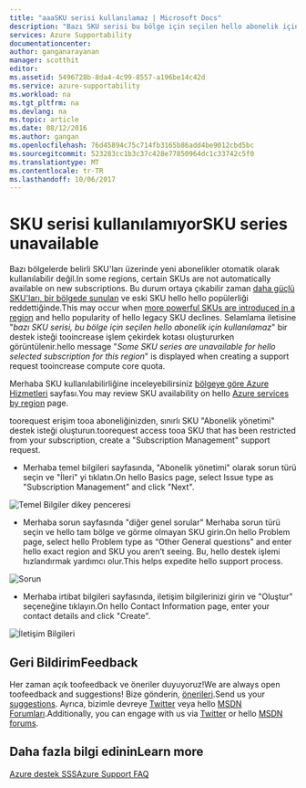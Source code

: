 ```yaml
---
title: "aaaSKU serisi kullanılamaz | Microsoft Docs"
description: "Bazı SKU serisi bu bölge için seçilen hello abonelik için kullanılamaz."
services: Azure Supportability
documentationcenter: 
author: ganganarayanan
manager: scotthit
editor: 
ms.assetid: 5496728b-8da4-4c99-8557-a196be14c42d
ms.service: azure-supportability
ms.workload: na
ms.tgt_pltfrm: na
ms.devlang: na
ms.topic: article
ms.date: 08/12/2016
ms.author: gangan
ms.openlocfilehash: 76d45894c75c714fb3165b86add4be9012cbd5bc
ms.sourcegitcommit: 523283cc1b3c37c428e77850964dc1c33742c5f0
ms.translationtype: MT
ms.contentlocale: tr-TR
ms.lasthandoff: 10/06/2017
---
```

# <a name="sku-series-unavailable"></a><span data-ttu-id="6eb45-103">SKU serisi kullanılamıyor</span><span class="sxs-lookup"><span data-stu-id="6eb45-103">SKU series unavailable</span></span>
<span data-ttu-id="6eb45-104">Bazı bölgelerde belirli SKU'ları üzerinde yeni abonelikler otomatik olarak kullanılabilir değil.</span><span class="sxs-lookup"><span data-stu-id="6eb45-104">In some regions, certain SKUs are not automatically available on new subscriptions.</span></span>  <span data-ttu-id="6eb45-105">Bu durum ortaya çıkabilir zaman [daha güçlü SKU'ları, bir bölgede sunulan](https://azure.microsoft.com/updates/announcing-new-dv2-series-virtual-machine-size/) ve eski SKU hello hello popülerliği reddettiğinde.</span><span class="sxs-lookup"><span data-stu-id="6eb45-105">This may occur when [more powerful SKUs are introduced in a region](https://azure.microsoft.com/updates/announcing-new-dv2-series-virtual-machine-size/) and hello popularity of hello legacy SKU declines.</span></span>
<span data-ttu-id="6eb45-106">Selamlama iletisine "*bazı SKU serisi, bu bölge için seçilen hello abonelik için kullanılamaz*" bir destek isteği tooincrease işlem çekirdek kotası oluştururken görüntülenir.</span><span class="sxs-lookup"><span data-stu-id="6eb45-106">hello message "*Some SKU series are unavailable for hello selected subscription for this region*" is displayed when creating a support request tooincrease compute core quota.</span></span>

<span data-ttu-id="6eb45-107">Merhaba SKU kullanılabilirliğine inceleyebilirsiniz [bölgeye göre Azure Hizmetleri](https://azure.microsoft.com/regions/#services) sayfası.</span><span class="sxs-lookup"><span data-stu-id="6eb45-107">You may review SKU availability on hello [Azure services by region](https://azure.microsoft.com/regions/#services) page.</span></span> 

<span data-ttu-id="6eb45-108">toorequest erişim tooa aboneliğinizden, sınırlı SKU "Abonelik yönetimi" destek isteği oluşturun.</span><span class="sxs-lookup"><span data-stu-id="6eb45-108">toorequest access tooa SKU that has been restricted from your subscription, create a "Subscription Management" support request.</span></span>

* <span data-ttu-id="6eb45-109">Merhaba temel bilgileri sayfasında, "Abonelik yönetimi" olarak sorun türü seçin ve "İleri" yi tıklatın.</span><span class="sxs-lookup"><span data-stu-id="6eb45-109">On hello Basics page, select Issue type as "Subscription Management" and click "Next".</span></span>

![Temel Bilgiler dikey penceresi](./media/SKU-series-unavailable/BasicsSubMgmt.png)

* <span data-ttu-id="6eb45-111">Merhaba sorun sayfasında "diğer genel sorular" Merhaba sorun türü seçin ve hello tam bölge ve görme olmayan SKU girin.</span><span class="sxs-lookup"><span data-stu-id="6eb45-111">On hello Problem page, select hello Problem type as “Other General questions” and enter hello exact region and SKU you aren’t seeing.</span></span>
  <span data-ttu-id="6eb45-112">Bu, hello destek işlemi hızlandırmak yardımcı olur.</span><span class="sxs-lookup"><span data-stu-id="6eb45-112">This helps expedite hello support process.</span></span>

![Sorun](./media/SKU-series-unavailable/ProblemSubMgmt.png)

* <span data-ttu-id="6eb45-114">Merhaba irtibat bilgileri sayfasında, iletişim bilgilerinizi girin ve "Oluştur" seçeneğine tıklayın.</span><span class="sxs-lookup"><span data-stu-id="6eb45-114">On hello Contact Information page, enter your contact details and click "Create".</span></span>

![İletişim Bilgileri](./media/SKU-series-unavailable/ContactInformation.png)

## <a name="feedback"></a><span data-ttu-id="6eb45-116">Geri Bildirim</span><span class="sxs-lookup"><span data-stu-id="6eb45-116">Feedback</span></span>
<span data-ttu-id="6eb45-117">Her zaman açık toofeedback ve öneriler duyuyoruz!</span><span class="sxs-lookup"><span data-stu-id="6eb45-117">We are always open toofeedback and suggestions!</span></span> <span data-ttu-id="6eb45-118">Bize gönderin, [önerileri](https://feedback.azure.com/forums/266794-support-feedback).</span><span class="sxs-lookup"><span data-stu-id="6eb45-118">Send us your [suggestions](https://feedback.azure.com/forums/266794-support-feedback).</span></span> <span data-ttu-id="6eb45-119">Ayrıca, bizimle devreye [Twitter](https://twitter.com/azuresupport) veya hello [MSDN Forumları](https://social.msdn.microsoft.com/Forums/azure).</span><span class="sxs-lookup"><span data-stu-id="6eb45-119">Additionally, you can engage with us via [Twitter](https://twitter.com/azuresupport) or hello [MSDN forums](https://social.msdn.microsoft.com/Forums/azure).</span></span>

## <a name="learn-more"></a><span data-ttu-id="6eb45-120">Daha fazla bilgi edinin</span><span class="sxs-lookup"><span data-stu-id="6eb45-120">Learn more</span></span>
[<span data-ttu-id="6eb45-121">Azure destek SSS</span><span class="sxs-lookup"><span data-stu-id="6eb45-121">Azure Support FAQ</span></span>](https://azure.microsoft.com/support/faq)

